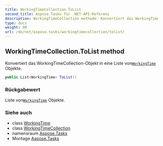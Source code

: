```yaml
---
title: WorkingTimeCollection.ToList
second_title: Aspose.Tasks für .NET-API-Referenz
description: WorkingTimeCollection methode. Konvertiert das WorkingTimeCollectionObjekt in eine Liste vonWorkingTime Objekte.
type: docs
weight: 90
url: /de/net/aspose.tasks/workingtimecollection/tolist/
---
```

## WorkingTimeCollection.ToList method

Konvertiert das WorkingTimeCollection-Objekt in eine Liste von[`WorkingTime`](../../workingtime/) Objekte.

```csharp
public List<WorkingTime> ToList()
```

### Rückgabewert

Liste von[`WorkingTime`](../../workingtime/) Objekte.

### Siehe auch

* class [WorkingTime](../../workingtime/)
* class [WorkingTimeCollection](../)
* namensraum [Aspose.Tasks](../../workingtimecollection/)
* Montage [Aspose.Tasks](../../../)


